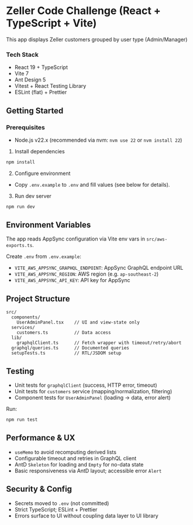 # Zeller Code Challenge (React + TypeScript + Vite)

This app displays Zeller customers grouped by user type (Admin/Manager)

### Tech Stack

- React 19 + TypeScript
- Vite 7
- Ant Design 5
- Vitest + React Testing Library
- ESLint (flat) + Prettier

## Getting Started

### Prerequisites

- Node.js v22.x (recommended via nvm: `nvm use 22` or `nvm install 22`)

1. Install dependencies

```bash
npm install
```

2. Configure environment

- Copy `.env.example` to `.env` and fill values (see below for details).

3. Run dev server

```bash
npm run dev
```

## Environment Variables

The app reads AppSync configuration via Vite env vars in `src/aws-exports.ts`.

Create `.env` from `.env.example`:

- `VITE_AWS_APPSYNC_GRAPHQL_ENDPOINT`: AppSync GraphQL endpoint URL
- `VITE_AWS_APPSYNC_REGION`: AWS region (e.g. `ap-southeast-2`)
- `VITE_AWS_APPSYNC_API_KEY`: API key for AppSync

## Project Structure

```
src/
  components/
    UserAdminPanel.tsx    // UI and view-state only
  services/
    customers.ts          // Data access
  lib/
    graphqlClient.ts      // Fetch wrapper with timeout/retry/abort
  graphql/queries.ts      // Documented queries
  setupTests.ts           // RTL/JSDOM setup
```

## Testing

- Unit tests for `graphqlClient` (success, HTTP error, timeout)
- Unit tests for `customers` service (mapping/normalization, filtering)
- Component tests for `UserAdminPanel` (loading -> data, error alert)

Run:

```bash
npm run test
```

## Performance & UX

- `useMemo` to avoid recomputing derived lists
- Configurable timeout and retries in GraphQL client
- AntD `Skeleton` for loading and `Empty` for no-data state
- Basic responsiveness via AntD layout; accessible error `Alert`

## Security & Config

- Secrets moved to `.env` (not committed)
- Strict TypeScript; ESLint + Prettier
- Errors surface to UI without coupling data layer to UI library
